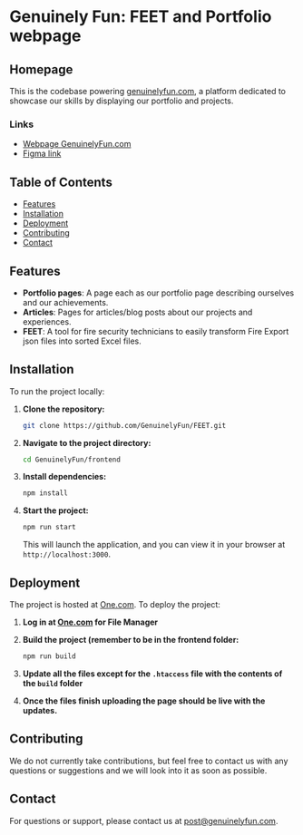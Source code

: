 # Genuinely Fun: FEET and Portfolio webpage

## Homepage

This is the codebase powering [genuinelyfun.com](https://genuinelyfun.com), a platform dedicated
to showcase our skills by displaying our portfolio and projects.

### Links

- [Webpage GenuinelyFun.com](https://genuinelyfun.com)
- [Figma link](https://www.figma.com/design/zuKKaBREcMnoB53QqU1wFq/Genuinely-Fun---FEET?m=auto&t=oABNHS1ocTKvAoRQ-6)

## Table of Contents

- [Features](#features)
- [Installation](#installation)
- [Deployment](#deployment)
- [Contributing](#contributing)
- [Contact](#contact)

## Features

- **Portfolio pages**: A page each as our portfolio page describing ourselves and our achievements.
- **Articles**: Pages for articles/blog posts about our projects and experiences.
- **FEET**: A tool for fire security technicians to easily transform Fire Export json files into sorted Excel files.

## Installation

To run the project locally:

1. **Clone the repository:**

   ```bash
   git clone https://github.com/GenuinelyFun/FEET.git
   ```

2. **Navigate to the project directory:**

   ```bash
   cd GenuinelyFun/frontend
   ```

3. **Install dependencies:**

   ```bash
   npm install
   ```

4. **Start the project:**

   ```bash
   npm run start
   ```

   This will launch the application, and you can view it in your browser at `http://localhost:3000`.

## Deployment

The project is hosted at [One.com](https://www.one.com/). To deploy the project:

1. **Log in at [One.com](https://www.one.com/) for File Manager**

2. **Build the project (remember to be in the frontend folder:**

   ```bash
   npm run build
   ```

3. **Update all the files except for the `.htaccess` file with the contents of the `build` folder**

4. **Once the files finish uploading the page should be live with the updates.**

## Contributing

We do not currently take contributions, but feel free to contact us with any questions or suggestions and we will look into it as soon as possible.

## Contact

For questions or support, please contact us at [post@genuinelyfun.com](mailto:post@genuinelyfun.com).
